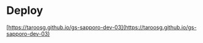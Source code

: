 # Deploy

[https://taroosg.github.io/gs-sapporo-dev-03](https://taroosg.github.io/gs-sapporo-dev-03)
